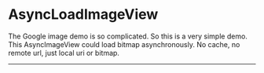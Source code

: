# AsyncLoadImageView

The Google image demo is so complicated. So this is a very simple demo. This  AsyncImageView could load bitmap asynchronously. No cache, no remote url, just local uri or bitmap.

---
